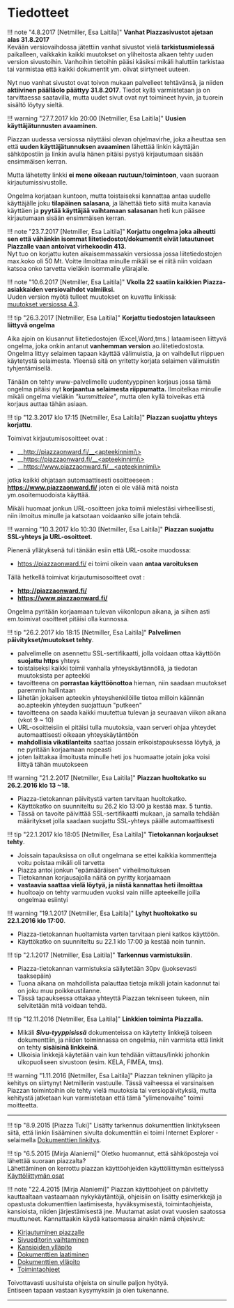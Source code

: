 # Tiedotteet


!!! note "4.8.2017 [Netmiller, Esa Laitila]"
 	__Vanhat Piazzasivustot ajetaan alas 31.8.2017__<br>
Kevään versiovaihdossa jätettiin vanhat sivustot vielä __tarkistusmielessä__ paikalleen, vaikkakin kaikki muutokset on yliheitosta alkaen tehty uuden version sivustoihin. Vanhoihin tietoihin pääsi käsiksi mikäli haluttiin tarkistaa tai varmistaa että kaikki dokumentit ym. olivat siirtyneet uuteen.

Nyt nuo vanhat sivustot ovat toivon mukaan palvelleet tehtävänsä, ja niiden __aktiivinen päälläolo päättyy 31.8.2017__.  Tiedot kyllä varmistetaan ja on tarvittaessa saatavilla, mutta uudet sivut ovat nyt toimineet hyvin, ja tuorein sisältö löytyy sieltä.

!!! warning "27.7.2017 klo 20:00 [Netmiller, Esa Laitila]"
    __Uusien käyttäjätunnusten avaaminen__.

Piazzan uudessa versiossa näyttäisi olevan ohjelmavirhe, joka aiheuttaa sen että 
__uuden käyttäjätunnuksen avaaminen__ lähettää linkin käyttäjän sähköpostiin ja linkin avulla
hänen pitäisi pystyä kirjautumaan sisään ensimmäisen kerran.

Mutta lähetetty linkki __ei mene oikeaan ruutuun/toimintoon__, vaan suoraan kirjautumissivustolle.

Ongelma korjataan kuntoon, mutta toistaiseksi kannattaa antaa uudelle käyttäjälle joku __tilapäinen salasana__, ja lähettää tieto siitä muita kanavia käyttäen ja __pyytää käyttäjää vaihtamaan salasanan__ heti kun pääsee kirjautumaan sisään ensimmäisen kerran.


!!! note "23.7.2017 [Netmiller, Esa Laitila]"
 	__Korjattu ongelma joka aiheutti sen että vähänkin isommat liitetiedostot/dokumentit eivät 
 	latautuneet Piazzalle vaan antoivat virhekoodin 413.__<br>
Nyt tuo on korjattu kuten aikaisemmassakin versiossa jossa liitetiedostojen max.koko oli 50 Mt. Voitte ilmoittaa minulle mikäli se ei riitä niin voidaan katsoa onko tarvetta vieläkin isommalle ylärajalle.


!!! note "10.6.2017 [Netmiller, Esa Laitila]"
 	__Vkolla 22 saatiin kaikkien Piazza-asiakkaiden versiovaihdot valmiiksi.__<br>
Uuden version myötä tulleet muutokset on kuvattu linkissä:<br>
[muutokset versiossa 4.3](muutokset_v43).


!!! tip "26.3.2017 [Netmiller, Esa Laitila]"
	__Korjattu tiedostojen lataukseen liittyvä ongelma__

Aika ajoin on kiusannut liitetiedostojen (Excel,Word,tms.) lataamiseen liittyvä ongelma, joka onkin antanut __vanhemman version__ ao.liitetiedostosta.
Ongelma littyy selaimen tapaan käyttää välimuistia, ja on vaihdellut riippuen käytetystä selaimesta. Yleensä sitä on yritetty korjata selaimen välimuistin tyhjentämisellä.

Tänään on tehty www-palvelimelle uudentyyppinen korjaus jossa tämä ongelma pitäisi nyt __korjaantua selaimesta riippumatta.__
Ilmoitelkaa minulle mikäli ongelma vieläkin _"kummittelee"_, mutta olen kyllä toiveikas että korjaus auttaa tähän asiaan.


!!! tip "12.3.2017 klo 17:15 [Netmiller, Esa Laitila]"
    __Piazzan suojattu yhteys korjattu__.

Toimivat kirjautumisosoitteet ovat :

* __http://piazzaonward.fi/__<apteekinnimi\>
* __https://piazzaonward.fi/__<apteekinnimi\>
* __https://www.piazzaonward.fi/__<apteekinnimi\>

jotka kaikki ohjataan automaattisesti osoitteeseen : __https://www.piazzaonward.fi/<apteekinnimi>__ joten ei ole väliä mitä noista ym.osoitemuodoista käyttää.

Mikäli huomaat jonkun URL-osoitteen joka toimii mielestäsi virheellisesti, niin ilmoitus minulle ja katsotaan voidaanko sille jotain tehdä.

!!! warning "10.3.2017 klo 10:30 [Netmiller, Esa Laitila]"
    __Piazzan suojattu SSL-yhteys ja URL-osoitteet__.

Pienenä yllätyksenä tuli tänään esiin että URL-osoite muodossa:

* https://piazzaonward.fi/<apteekinnimi> ei toimi oikein vaan __antaa varoituksen__

Tällä hetkellä toimivat kirjautumisosoitteet ovat :

* __http://piazzaonward.fi/<apteekinnimi>__
* __https://www.piazzaonward.fi/<apteekinnimi>__

Ongelma pyritään korjaamaan tulevan viikonlopun aikana, ja siihen asti em.toimivat osoitteet pitäisi olla kunnossa.


!!! tip "26.2.2017 klo 18:15 [Netmiller, Esa Laitila]"
    __Palvelimen päivitykset/muutokset tehty__.
* palvelimelle on asennettu SSL-sertifikaatti, jolla voidaan ottaa käyttöön __suojattu https__ yhteys
* toistaiseksi kaikki toimii vanhalla yhteyskäytännöllä, ja tiedotan muutoksista per apteekki
* tavoitteena on __porrastaa käyttöönottoa__ hieman, niin saadaan muutokset paremmin hallintaan
* lähetän jokaisen apteekin yhteyshenkilöille tietoa milloin käännän ao.apteekin yhteyden suojattuun "putkeen"
* tavoitteena on saada kaikki muutettua tulevan ja seuraavan viikon aikana (vkot 9 ~ 10)
* URL-osoitteisiin ei pitäisi tulla muutoksia, vaan serveri ohjaa yhteydet automaattisesti oikeaan yhteyskäytäntöön
* __mahdollisia vikatilanteita__ saattaa jossain erikoistapauksessa löytyä, ja ne pyritään korjaamaan nopeasti
* joten laittakaa ilmoitusta minulle heti jos huomaatte jotain joka voisi liittyä tähän muutokseen

!!! warning "21.2.2017 [Netmiller, Esa Laitila]"
    __Piazzan huoltokatko su 26.2.2016 klo 13 ~18__.
* Piazza-tietokannan päivitystä varten tarvitaan huoltokatko.
* Käyttökatko on suunniteltu su 26.2 klo 13:00 ja kestää max. 5 tuntia.
* Tässä on tavoite päivittää SSL-sertifikaatti mukaan, ja samalla tehdään määritykset jolla saadaan suojattu SSL-yhteys päälle automaattisesti

!!! tip "22.1.2017 klo 18:05 [Netmiller, Esa Laitila]"
    __Tietokannan korjaukset tehty__.
* Joissain tapauksissa on ollut ongelmana se ettei kaikkia kommentteja voitu poistaa mikäli oli tarvetta
* Piazza antoi jonkun "epämääräisen" virheilmoituksen
* Tietokannan korjausajolla näitä on pyritty korjaamaan
* __vastaavia saattaa vielä löytyä, ja niistä kannattaa heti ilmoittaa__
* huoltoajo on tehty varmuuden vuoksi vain niille apteekeille joilla ongelmaa esiintyi

!!! warning "19.1.2017 [Netmiller, Esa Laitila]"
    __Lyhyt huoltokatko su 22.1.2016 klo 17:00__.
* Piazza-tietokannan huoltamista varten tarvitaan pieni katkos käyttöön.
* Käyttökatko on suunniteltu su 22.1 klo 17:00 ja kestää noin tunnin.

!!! tip "2.1.2017 [Netmiller, Esa Laitila]"
    __Tarkennus varmistuksiin__.
* Piazza-tietokannan varmistuksia säilytetään 30pv (juoksevasti taaksepäin)
* Tuona aikana on mahdollista palauttaa tietoja mikäli jotain kadonnut tai on joku muu poikkeustilanne.
* Tässä tapauksessa ottakaa yhteyttä Piazzan tekniseen tukeen, niin selvitetään mitä voidaan tehdä.

!!! tip "12.11.2016 [Netmiller, Esa Laitila]"
	__Linkkien toiminta Piazzalla.__
* Mikäli ___Sivu-tyyppisissä___ dokumenteissa on käytetty linkkejä toiseen dokumenttiin,
ja niiden toiminnassa on ongelmia, niin varmista että linkit on tehty
__sisäisinä linkkeinä__.
* Ulkoisia linkkejä käytetään vain kun tehdään viittaus/linkki johonkin ulkopuoliseen sivustoon (esim. KELA, FIMEA, tms).

!!! warning "1.11.2016 [Netmiller, Esa Laitila]"
	Piazzan tekninen ylläpito ja kehitys on siirtynyt Netmillerin vastuulle.
	Tässä vaiheessa ei varsinaisen Piazzan toimintoihin ole tehty vielä muutoksia tai versiopäivityksiä, mutta kehitystä jatketaan
	kun varmistetaan että tämä "ylimenovaihe" toimii moitteetta.

----

!!! tip "8.9.2015 [Piazza Tuki]"
	Lisätty tarkennus dokumenttien linkitykseen siitä, että linkin lisääminen sivulta dokumenttiin ei toimi Internet Explorer -selaimella [Dokumenttien linkitys](dokumentin_tekeminen/#dokumenttien-linkitys).

!!! tip "6.5.2015 [Mirja Alaniemi]"
	Oletko huomannut, että sähköposteja voi lähettää suoraan piazzalta?<br>
	Lähettäminen on kerrottu piazzan käyttöohjeiden käyttöliittymän esittelyssä [Käyttöliittymän osat](kayttoliittyma/#sahkopostin-lahettaminen-ja-nakyman-tulostaminen)

!!! note "22.4.2015 [Mirja Alaniemi]"
 	Piazzan käyttöohjeet on päivitetty kauttaaltaan vastaamaan nykykäytäntöjä, ohjeisiin on lisätty esimerkkejä ja opastusta dokumenttien laatimisesta, hyväksymisestä, toimintaohjeista, kansioista, niiden järjestämisestä jne. Muutamat asiat ovat vuosien saatossa muuttuneet. Kannattaakin käydä katsomassa ainakin nämä ohjesivut:
	<ul>
	<li>[Kirjautuminen piazzalle](Kirjautuminen)</li>
	<li>[Sivueditorin vaihtaminen](SivuEditorit)</li>
	<li>[Kansioiden ylläpito](wiki:KansionTekeminen)</li>
	<li>[Dokumenttien laatiminen](DokumentinTekeminen)</li>
	<li>[Dokumenttien ylläpito](wiki:DokumentinJulkaiseminen)</li>
	<li>[Toimintaohjeet](DokumenttiHistoria)</li>
	</ul>
	Toivottavasti uusituista ohjeista on sinulle paljon hyötyä.<br>
	Entiseen tapaan vastaan kysymyksiin ja olen tukenanne.


----
